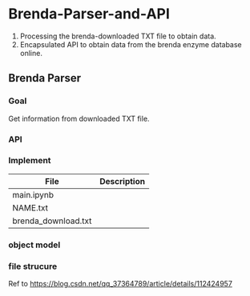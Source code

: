 # Brenda-Parser-and-API
1. Processing the brenda-downloaded TXT file to obtain data.
2. Encapsulated API to obtain data from the brenda enzyme database online.


## Brenda Parser
### Goal
Get information from downloaded TXT file.

### API


### Implement
File | Description
-|-
main.ipynb | 
NAME.txt | 
brenda_download.txt | 

### object model


### file strucure
Ref to https://blog.csdn.net/qq_37364789/article/details/112424957



